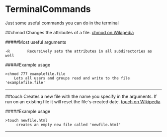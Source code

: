 TerminalCommands
================

Just some useful commands you can do in the terminal



##chmod
Changes the attributes of a file.  [chmod on Wikipedia](http://en.wikipedia.org/wiki/Chmod) 

#####Most useful arguments

    -R        Recursively sets the attributes in all subdirectories as well
#####Example usage
```
>chmod 777 examplefile.file
    Lets all users and groups read and write to the file 'examplefile.file'
```
__________
##touch
Creates a new file with the name you specify in the arguments. If run on an existing file it will reset the file`s created date. [touch on Wikipedia](http://en.wikipedia.org/wiki/Touch_(Unix))

#####Example usage
```
>touch newfile.html
     creates an empty new file called 'newfile.html'

```
__________
